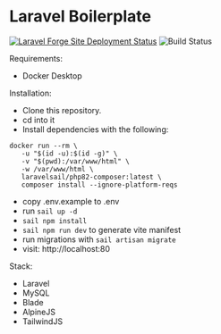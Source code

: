 # Laravel Boilerplate
[![Laravel Forge Site Deployment Status](https://img.shields.io/endpoint?url=https%3A%2F%2Fforge.laravel.com%2Fsite-badges%2F8668f2a1-6574-4533-8f64-84216286e1fb&style=flat)](https://testing.ethanzitting.com)
![Build Status](https://app.chipperci.com/projects/ae563710-4d44-4b44-857e-900a37f7ade5/status/main)

Requirements:
- Docker Desktop

Installation:
- Clone this repository.
- cd into it
- Install dependencies with the following:
```
docker run --rm \
   -u "$(id -u):$(id -g)" \
   -v "$(pwd):/var/www/html" \
   -w /var/www/html \
   laravelsail/php82-composer:latest \
   composer install --ignore-platform-reqs
```
- copy .env.example to .env
- run `sail up -d`
- `sail npm install`
- `sail npm run dev` to generate vite manifest
- run migrations with `sail artisan migrate`
- visit: http://localhost:80

Stack:
- Laravel
- MySQL
- Blade
- AlpineJS
- TailwindJS
